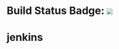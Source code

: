 # Build Status Badge: ![](https://github.com/kamransadiqali/jenkins/workflows/Pipeline/badge.svg)
# jenkins
